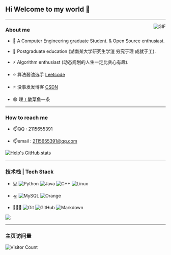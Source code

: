 ## Hi Welcome to my world 👋

<!--
**ProgramTraveler/ProgramTraveler** is a ✨ _special_ ✨ repository because its `README.md` (this file) appears on your GitHub profile.

Here are some ideas to get you started:

- 🔭 I’m currently working on ...
- 🌱 I’m currently learning ...
- 👯 I’m looking to collaborate on ...
- 🤔 I’m looking for help with ...
- 💬 Ask me about ...
- 📫 How to reach me: ...
- 😄 Pronouns: ...
- ⚡ Fun fact: ...
- 📝
- 🔊
- ✍️
-->

---

<img align="right" alt="GIF" src="https://raw.githubusercontent.com/JoeyBling/JoeyBling/master/pic/pusheencode.gif" />

### About me

- 🌱 A Computer Engineering graduate Student. & Open Source enthusiast.

- 🔭 Postgraduate education (湖南某大学研究生学渣 穷究于理 成就于工).

- ⚡ Algorithm enthusiast (动态规划的人生一定比贪心有趣).

- ⭐ 算法酱油选手 [Leetcode](https://leetcode.cn/u/solitary-scorpio/)

- ⭐ 没事发发博客 [CSDN](https://blog.csdn.net/A_SMAKE_A?spm=1010.2135.3001.5343)

- 😄 理工酸菜鱼一条

---

### How to reach me

* 📫QQ : 2115655391

* 📫email : 2115655391@qq.com

[![Help's GitHub stats](https://github-readme-stats.vercel.app/api?username=ProgramTraveler&include_all_commits=true&hide=issues,contribs)](https://github.com/anuraghazra/github-readme-stats)

---

###  技术栈 | Tech Stack

* 💻&#160;![Python](https://img.shields.io/badge/-Pyhton-blue) ![Java](https://img.shields.io/badge/-Java-red) ![C++](https://img.shields.io/badge/-C%2B%2B-lightgrey) ![Linux](https://img.shields.io/badge/-Linux-orange)

* 🛸&#160;![MySQL](https://img.shields.io/badge/-MySQL-green) ![Orange](https://img.shields.io/badge/-Oracle-orange)
* 👨🏽‍💻&#160;![Git](https://img.shields.io/badge/-Git-black) ![GitHub](https://img.shields.io/badge/-GitHub-red) ![Markdown](https://img.shields.io/badge/-Markdown-blue)

<p align="left">
<img align="center" src="https://github-readme-stats.zohan.tech/api/top-langs/?username=ProgramTraveler&hide_langs_below=1&theme=default&line_height=27&layout=compact" />

---

### 主页访问量

![Visitor Count](https://profile-counter.glitch.me/all-smile/count.svg)
